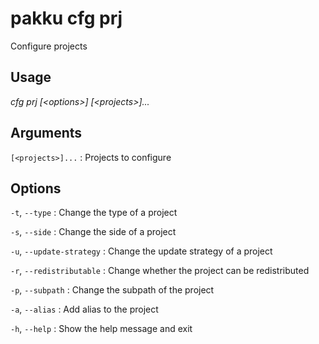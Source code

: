# pakku cfg prj

Configure projects

## Usage

<snippet id="snippet-cmd">

<var name="cmd">cfg prj</var>
<var name="params">[&lt;options&gt;] [&lt;projects&gt;]...</var>
<include from="_template_cmd.md" element-id="template-cmd"/>

</snippet>

## Arguments

<snippet id="snippet-args">

`[<projects>]...`
: Projects to configure

</snippet>

## Options

<snippet id="snippet-options-all">

<snippet id="snippet-options">

`-t`, `--type`
: Change the type of a project

`-s`, `--side`
: Change the side of a project

`-u`, `--update-strategy`
: Change the update strategy of a project

`-r`, `--redistributable`
: Change whether the project can be redistributed

`-p`, `--subpath`
: Change the subpath of the project

`-a`, `--alias`
: Add alias to the project

</snippet>

`-h`, `--help`
: Show the help message and exit

</snippet>
